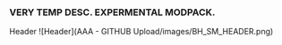 ### VERY TEMP DESC. EXPERMENTAL MODPACK.

Header
![Header](AAA - GITHUB Upload/images/BH_SM_HEADER.png)
